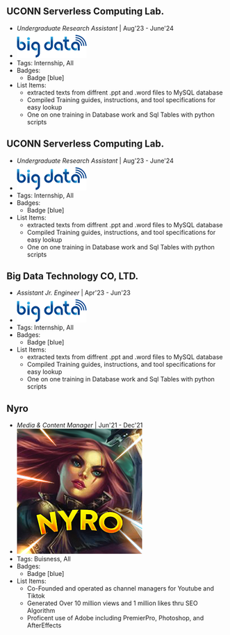 ## UCONN Serverless Computing Lab.
- *Undergraduate Research Assistant* | Aug'23 - June'24
- ![logo512](bigdata.png)
- Tags: Internship, All
- Badges:
  - Badge [blue]
- List Items:
  - extracted texts from diffrent .ppt and .word files to MySQL database 
  - Compiled Training guides, instructions, and tool specifications for easy lookup
  - One on one training in Database work and Sql Tables with python scripts



## UCONN Serverless Computing Lab.
- *Undergraduate Research Assistant* | Aug'23 - June'24
- ![logo512](bigdata.png)
- Tags: Internship, All
- Badges:
  - Badge [blue]
- List Items:
  - extracted texts from diffrent .ppt and .word files to MySQL database 
  - Compiled Training guides, instructions, and tool specifications for easy lookup
  - One on one training in Database work and Sql Tables with python scripts


## Big Data Technology CO, LTD.
- *Assistant Jr. Engineer* | Apr'23 - Jun'23
- ![logo512](bigdata.png)
- Tags: Internship, All
- Badges:
  - Badge [blue]
- List Items:
  - extracted texts from diffrent .ppt and .word files to MySQL database 
  - Compiled Training guides, instructions, and tool specifications for easy lookup
  - One on one training in Database work and Sql Tables with python scripts

## Nyro
- *Media & Content Manager* | Jun'21 - Dec'21
- ![logo512](unnamed.png)
- Tags: Buisness, All
- Badges:
  - Badge [blue]
- List Items:
  - Co-Founded and operated as channel managers for Youtube and Tiktok 
  - Generated Over 10 million views and 1 million likes thru SEO Algorithm
  - Proficent use of Adobe including PremierPro, Photoshop, and AfterEffects